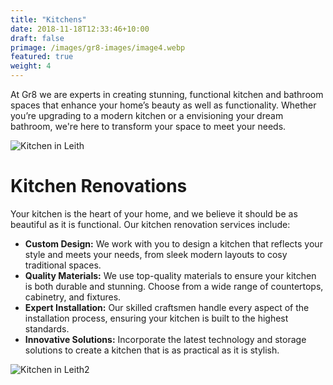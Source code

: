 ```yaml
---
title: "Kitchens"
date: 2018-11-18T12:33:46+10:00
draft: false
primage: /images/gr8-images/image4.webp
featured: true
weight: 4
---
```


At Gr8 we are experts in creating stunning, functional kitchen and bathroom spaces that enhance your home’s beauty as well as functionality. Whether you’re upgrading to a modern kitchen or a envisioning your dream bathroom, we're here to transform your space to meet your needs.

<!--more-->

![Kitchen in Leith](https://gr8constructionprojects.com/images/gr8-images/image4.webp)

# Kitchen Renovations

Your kitchen is the heart of your home, and we believe it should be as beautiful as it is functional. Our kitchen renovation services include:

- **Custom Design:** We work with you to design a kitchen that reflects your style and meets your needs, from sleek modern layouts to cosy traditional spaces.
- **Quality Materials:** We use top-quality materials to ensure your kitchen is both durable and stunning. Choose from a wide range of countertops, cabinetry, and fixtures.
- **Expert Installation:** Our skilled craftsmen handle every aspect of the installation process, ensuring your kitchen is built to the highest standards.
- **Innovative Solutions:** Incorporate the latest technology and storage solutions to create a kitchen that is as practical as it is stylish.

![Kitchen in Leith2](https://gr8constructionprojects.com/images/gr8-images/image5.webp)
